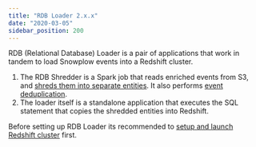 ```yaml
---
title: "RDB Loader 2.x.x"
date: "2020-03-05"
sidebar_position: 200
---
```


RDB (Relational Database) Loader is a pair of applications that work in tandem to load Snowplow events into a Redshift cluster.

1. The RDB Shredder is a Spark job that reads enriched events from S3, and [shreds them into separate entities](/docs/migrated/pipeline-components-and-applications/loaders-storage-targets/snowplow-rdb-loader/shredding-overview/). It also performs [event deduplication](/docs/migrated/pipeline-components-and-applications/loaders-storage-targets/snowplow-rdb-loader/event-deduplication/).
2. The loader itself is a standalone application that executes the SQL statement that copies the shredded entities into Redshift.

Before setting up RDB Loader its recommended to [setup and launch Redshift cluster](/docs/migrated/setup-snowplow-on-aws/setup-destinations/setup-redshift/) first.

